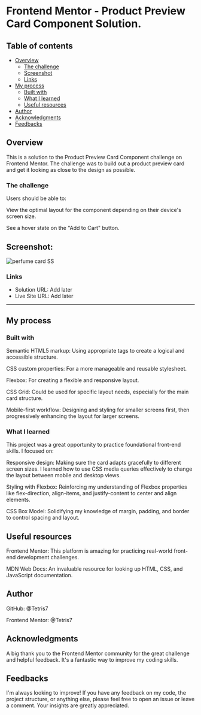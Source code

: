 # Frontend Mentor - Product Preview Card Component Solution.                                                                                                       
## Table of contents
- [Overview](#overview)
  - [The challenge](#the-challenge)
  - [Screenshot](#screenshot)
  - [Links](#links)
- [My process](#my-process)
  - [Built with](#built-with)
  - [What I learned](#what-i-learned)
  - [Useful resources](#useful-resources)
- [Author](#author)
- [Acknowledgments](#acknowledgments)
- [Feedbacks](#feedbacks)
## Overview
This is a solution to the Product Preview Card Component challenge on Frontend Mentor. The challenge was to build out a product preview card and get it looking as close to the design as possible.

### The challenge
Users should be able to:

View the optimal layout for the component depending on their device's screen size.

See a hover state on the "Add to Cart" button.

## Screenshot:
![perfume card SS](https://github.com/user-attachments/assets/3cf6f3f0-c0b7-4ea2-b79e-0c1fc070a1ec)


### Links
- Solution URL: Add later  
- Live Site URL: Add later

---
## My process
### Built with
Semantic HTML5 markup: Using appropriate tags to create a logical and accessible structure.

CSS custom properties: For a more manageable and reusable stylesheet.

Flexbox: For creating a flexible and responsive layout.

CSS Grid: Could be used for specific layout needs, especially for the main card structure.

Mobile-first workflow: Designing and styling for smaller screens first, then progressively enhancing the layout for larger screens.

### What I learned
This project was a great opportunity to practice foundational front-end skills. I focused on:

Responsive design: Making sure the card adapts gracefully to different screen sizes. I learned how to use CSS media queries effectively to change the layout between mobile and desktop views.

Styling with Flexbox: Reinforcing my understanding of Flexbox properties like flex-direction, align-items, and justify-content to center and align elements.

CSS Box Model: Solidifying my knowledge of margin, padding, and border to control spacing and layout.

## Useful resources
Frontend Mentor: This platform is amazing for practicing real-world front-end development challenges.

MDN Web Docs: An invaluable resource for looking up HTML, CSS, and JavaScript documentation.

## Author
GitHub: @Tetris7

Frontend Mentor: @Tetris7

## Acknowledgments
A big thank you to the Frontend Mentor community for the great challenge and helpful feedback. It's a fantastic way to improve my coding skills.

## Feedbacks
I'm always looking to improve! If you have any feedback on my code, the project structure, or anything else, please feel free to open an issue or leave a comment. Your insights are greatly appreciated.
